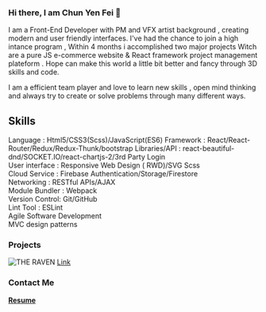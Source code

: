 ### Hi there, I am Chun Yen Fei  👋 

I am a Front-End Developer with PM and VFX artist background , creating modern and user friendly interfaces.
I've had the chance to join a high intance program , Within 4 months i accomplished two major projects 
Witch are a pure JS e-commerce website & React framework project management plateform .
Hope can make this world a little bit better and fancy through 3D skills and code.

I am a efficient team player and love to learn new skills , open mind thinking and always try to create or solve problems 
through many different ways.

## Skills 
Language       : Html5/CSS3(Scss)/JavaScript(ES6)
Framework      : React/React-Router/Redux/Redux-Thunk/bootstrap
Libraries/API  : react-beautiful-dnd/SOCKET.IO/react-chartjs-2/3rd Party Login</br>
User interface : Responsive Web Design ( RWD)/SVG Scss</br>
Cloud Service  : Firebase Authentication/Storage/Firestore</br>
Networking     : RESTful APIs/AJAX</br> 
Module Bundler : Webpack</br>
Version Control: Git/GitHub</br>
Lint Tool      : ESLint</br>
Agile Software Development</br>
MVC design patterns

### Projects
![THE RAVEN](https://media.giphy.com/media/xqT3goUqtnLFBFeVce/giphy.gif) [Link](https://the-raven-a298b.web.app/) 


### Contact Me


**[Resume](https://www.cakeresume.com/eric-fei)**
